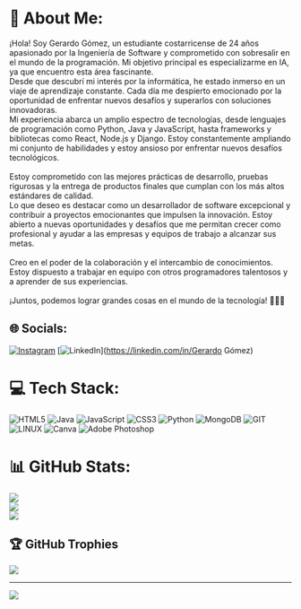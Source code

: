 # 💫 About Me:
¡Hola! Soy Gerardo Gómez, un estudiante costarricense de 24 años apasionado por la Ingeniería de Software y comprometido con sobresalir en el mundo de la programación. Mi objetivo principal es especializarme en IA, ya que encuentro esta área fascinante.<br>Desde que descubrí mi interés por la informática, he estado inmerso en un viaje de aprendizaje constante. Cada día me despierto emocionado por la oportunidad de enfrentar nuevos desafíos y superarlos con soluciones innovadoras.<br>Mi experiencia abarca un amplio espectro de tecnologías, desde lenguajes de programación como Python, Java y JavaScript, hasta frameworks y bibliotecas como React, Node.js y Django. Estoy constantemente ampliando mi conjunto de habilidades y estoy ansioso por enfrentar nuevos desafíos tecnológicos.<br><br>Estoy comprometido con las mejores prácticas de desarrollo, pruebas rigurosas y la entrega de productos finales que cumplan con los más altos estándares de calidad.<br>Lo que deseo es destacar como un desarrollador de software excepcional y contribuir a proyectos emocionantes que impulsen la innovación. Estoy abierto a nuevas oportunidades y desafíos que me permitan crecer como profesional y ayudar a las empresas y equipos de trabajo a alcanzar sus metas.<br><br>Creo en el poder de la colaboración y el intercambio de conocimientos. Estoy dispuesto a trabajar en equipo con otros programadores talentosos y a aprender de sus experiencias.<br><br>¡Juntos, podemos lograr grandes cosas en el mundo de la tecnología! 🌟👨‍💻


## 🌐 Socials:
[![Instagram](https://img.shields.io/badge/Instagram-%23E4405F.svg?logo=Instagram&logoColor=white)](https://instagram.com/gera_farma99) [![LinkedIn](https://img.shields.io/badge/LinkedIn-%230077B5.svg?logo=linkedin&logoColor=white)](https://linkedin.com/in/Gerardo Gómez) 

# 💻 Tech Stack:
![HTML5](https://img.shields.io/badge/html5-%23E34F26.svg?style=for-the-badge&logo=html5&logoColor=white) ![Java](https://img.shields.io/badge/java-%23ED8B00.svg?style=for-the-badge&logo=java&logoColor=white) ![JavaScript](https://img.shields.io/badge/javascript-%23323330.svg?style=for-the-badge&logo=javascript&logoColor=%23F7DF1E) ![CSS3](https://img.shields.io/badge/css3-%231572B6.svg?style=for-the-badge&logo=css3&logoColor=white) ![Python](https://img.shields.io/badge/python-3670A0?style=for-the-badge&logo=python&logoColor=ffdd54) ![MongoDB](https://img.shields.io/badge/MongoDB-%234ea94b.svg?style=for-the-badge&logo=mongodb&logoColor=white) ![GIT](https://img.shields.io/badge/Git-fc6d26?style=for-the-badge&logo=git&logoColor=white) ![LINUX](https://img.shields.io/badge/Linux-FCC624?style=for-the-badge&logo=linux&logoColor=black) ![Canva](https://img.shields.io/badge/Canva-%2300C4CC.svg?style=for-the-badge&logo=Canva&logoColor=white) ![Adobe Photoshop](https://img.shields.io/badge/adobephotoshop-%2331A8FF.svg?style=for-the-badge&logo=adobephotoshop&logoColor=white)
# 📊 GitHub Stats:
![](https://github-readme-stats.vercel.app/api?username=KloaxG&theme=synthwave&hide_border=false&include_all_commits=false&count_private=false)<br/>
![](https://github-readme-streak-stats.herokuapp.com/?user=KloaxG&theme=synthwave&hide_border=false)<br/>
![](https://github-readme-stats.vercel.app/api/top-langs/?username=KloaxG&theme=synthwave&hide_border=false&include_all_commits=false&count_private=false&layout=compact)

## 🏆 GitHub Trophies
![](https://github-profile-trophy.vercel.app/?username=KloaxG&theme=nord&no-frame=false&no-bg=true&margin-w=4)

---
[![](https://visitcount.itsvg.in/api?id=KloaxG&icon=0&color=0)](https://visitcount.itsvg.in)

<!-- Proudly created with GPRM ( https://gprm.itsvg.in ) -->
